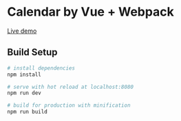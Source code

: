 # Calendar by Vue + Webpack

[Live demo](http://wjane.github.io/vue-calendar/)



## Build Setup

``` bash
# install dependencies
npm install

# serve with hot reload at localhost:8080
npm run dev

# build for production with minification
npm run build